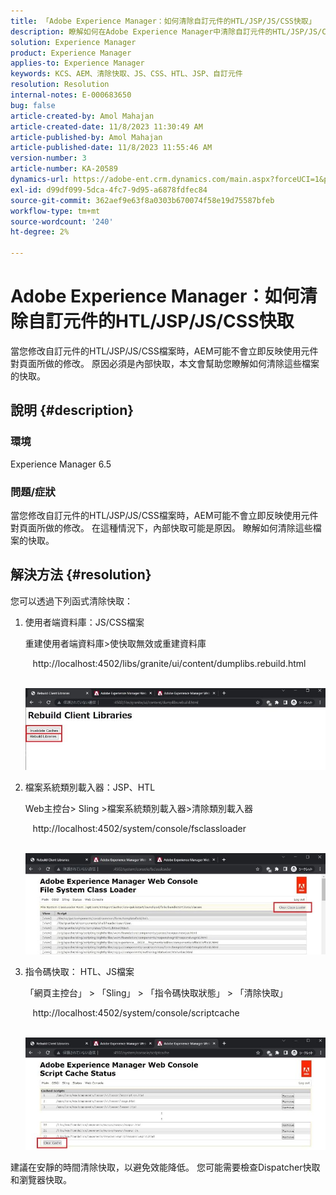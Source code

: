 ```yaml
---
title: 「Adobe Experience Manager：如何清除自訂元件的HTL/JSP/JS/CSS快取」
description: 瞭解如何在Adobe Experience Manager中清除自訂元件的HTL/JSP/JS/CSS快取。
solution: Experience Manager
product: Experience Manager
applies-to: Experience Manager
keywords: KCS、AEM、清除快取、JS、CSS、HTL、JSP、自訂元件
resolution: Resolution
internal-notes: E-000683650
bug: false
article-created-by: Amol Mahajan
article-created-date: 11/8/2023 11:30:49 AM
article-published-by: Amol Mahajan
article-published-date: 11/8/2023 11:55:46 AM
version-number: 3
article-number: KA-20589
dynamics-url: https://adobe-ent.crm.dynamics.com/main.aspx?forceUCI=1&pagetype=entityrecord&etn=knowledgearticle&id=71ba7040-2a7e-ee11-8179-6045bd006b3d
exl-id: d99df099-5dca-4fc7-9d95-a6878fdfec84
source-git-commit: 362aef9e63f8a0303b670074f58e19d75587bfeb
workflow-type: tm+mt
source-wordcount: '240'
ht-degree: 2%

---
```


# Adobe Experience Manager：如何清除自訂元件的HTL/JSP/JS/CSS快取


當您修改自訂元件的HTL/JSP/JS/CSS檔案時，AEM可能不會立即反映使用元件對頁面所做的修改。 原因必須是內部快取，本文會幫助您瞭解如何清除這些檔案的快取。

## 說明 {#description}


### <b>環境</b>

Experience Manager 6.5



### 問題/症狀

當您修改自訂元件的HTL/JSP/JS/CSS檔案時，AEM可能不會立即反映使用元件對頁面所做的修改。 在這種情況下，內部快取可能是原因。
瞭解如何清除這些檔案的快取。


## 解決方法 {#resolution}


您可以透過下列函式清除快取：



1. 使用者端資料庫：JS/CSS檔案

   重建使用者端資料庫>使快取無效或重建資料庫

      http://localhost:4502/libs/granite/ui/content/dumplibs.rebuild.html 

        ![](assets/ed2f2e85-af35-ed11-9db1-0022480869de.png)
2. 檔案系統類別載入器：JSP、HTL

   Web主控台> Sling >檔案系統類別載入器>清除類別載入器

      http://localhost:4502/system/console/fsclassloader

        ![](assets/2438888b-af35-ed11-9db1-0022480869de.png)
3. 指令碼快取： HTL、JS檔案

   「網頁主控台」 > 「Sling」 > 「指令碼快取狀態」 > 「清除快取」

      http://localhost:4502/system/console/scriptcache

        ![](assets/c97ddd91-af35-ed11-9db1-0022480869de.png)


建議在安靜的時間清除快取，以避免效能降低。
您可能需要檢查Dispatcher快取和瀏覽器快取。
